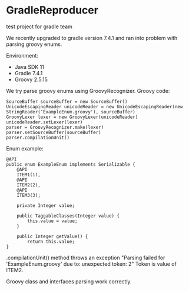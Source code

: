 # GradleReproducer
test project for gradle team

We recently upgraded to gradle version 7.4.1 and ran into problem with parsing groovy enums.

Environment:

- Java SDK 11
- Gradle 7.4.1
- Groovy 2.5.15

We try parse groovy enums using GroovyRecognizer. Groovy code:

```
SourceBuffer sourceBuffer = new SourceBuffer()
UnicodeEscapingReader unicodeReader = new UnicodeEscapingReader(new StringReader(‘ExampleEnum.groovy'), sourceBuffer)
GroovyLexer lexer = new GroovyLexer(unicodeReader)
unicodeReader.setLexer(lexer)
parser = GroovyRecognizer.make(lexer)
parser.setSourceBuffer(sourceBuffer)
parser.compilationUnit()
```

Enum example:

```
@API
public enum ExampleEnum implements Serializable {
	@API
	ITEM1(1),
	@API
	ITEM2(2),
	@API
	ITEM3(3);
	
	private Integer value;

	public TaggableClasses(Integer value) {
		this.value = value;
	}

	public Integer getValue() {
		return this.value;
}	
```

.compilationUnit() method throws an exception "Parsing failed for 'ExampleEnum.groovy' due to: unexpected token: 2"
Token is value of ITEM2.

Groovy class and interfaces parsing work correctly.
